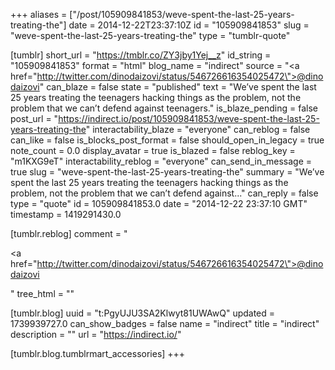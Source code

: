 +++
aliases = ["/post/105909841853/weve-spent-the-last-25-years-treating-the"]
date = 2014-12-22T23:37:10Z
id = "105909841853"
slug = "weve-spent-the-last-25-years-treating-the"
type = "tumblr-quote"

[tumblr]
short_url = "https://tmblr.co/ZY3jby1Yej__z"
id_string = "105909841853"
format = "html"
blog_name = "indirect"
source = "<a href=\"http://twitter.com/dinodaizovi/status/546726616354025472\">@dinodaizovi</a>"
can_blaze = false
state = "published"
text = "We&rsquo;ve spent the last 25 years treating the teenagers hacking things as the problem, not the problem that we can&rsquo;t defend against teenagers."
is_blaze_pending = false
post_url = "https://indirect.io/post/105909841853/weve-spent-the-last-25-years-treating-the"
interactability_blaze = "everyone"
can_reblog = false
can_like = false
is_blocks_post_format = false
should_open_in_legacy = true
note_count = 0.0
display_avatar = true
is_blazed = false
reblog_key = "m1KXG9eT"
interactability_reblog = "everyone"
can_send_in_message = true
slug = "weve-spent-the-last-25-years-treating-the"
summary = "We’ve spent the last 25 years treating the teenagers hacking things as the problem, not the problem that we can’t defend against..."
can_reply = false
type = "quote"
id = 105909841853.0
date = "2014-12-22 23:37:10 GMT"
timestamp = 1419291430.0

[tumblr.reblog]
comment = "<p><a href=\"http://twitter.com/dinodaizovi/status/546726616354025472\">@dinodaizovi</a></p>"
tree_html = ""

[tumblr.blog]
uuid = "t:PgyUJU3SA2Klwyt81UWAwQ"
updated = 1739939727.0
can_show_badges = false
name = "indirect"
title = "indirect"
description = ""
url = "https://indirect.io/"

[tumblr.blog.tumblrmart_accessories]
+++
